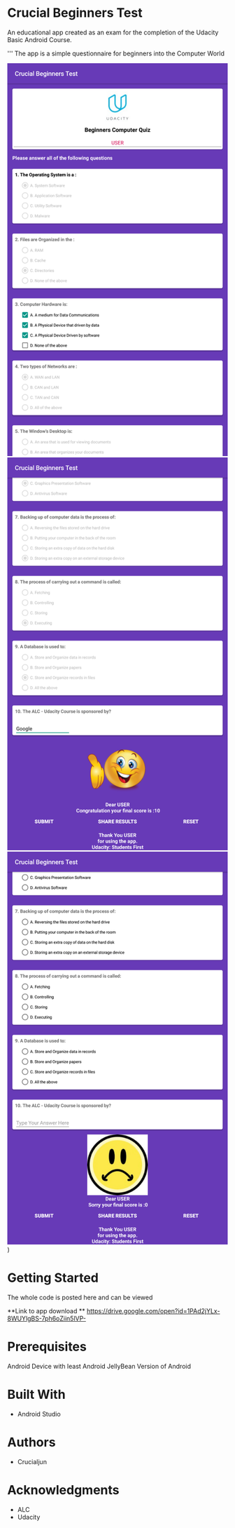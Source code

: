 # Crucial Beginners Test

An educational app created as an exam for the completion of the Udacity Basic Android Course.

'''
The app is a simple questionnaire for beginners into the Computer World

![Screenshot 1](https://github.com/Crucialjun/CrucialBeginnersTest/blob/master/Screenshot_20180629-230539.png)
![Screenshot 2](https://github.com/Crucialjun/CrucialBeginnersTest/blob/master/Screenshot_20180629-230559.png)
![Screenshot 3](https://github.com/Crucialjun/CrucialBeginnersTest/blob/master/Screenshot_20180629-230627.png))


# Getting Started
The whole code is posted here and can be viewed

**Link to app download **
https://drive.google.com/open?id=1PAd2jYLx-8WUYlgBS-7ph6oZiin5lVP-

# Prerequisites
Android Device with least Android JellyBean Version of Android

# Built With
* Android Studio


# Authors
* Crucialjun


# Acknowledgments
* ALC
* Udacity

